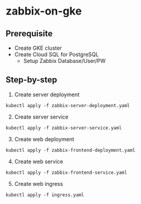# zabbix-on-gke

## Prerequisite

- Create GKE cluster
- Create Cloud SQL for PostgreSQL
    - Setup Zabbix Database/User/PW
    
## Step-by-step
1. Create server deployment
```
kubectl apply -f zabbix-server-deployment.yaml
```
2. Create server service
```
kubectl apply -f zabbix-server-service.yaml
```
3. Create web deployment
```
kubectl apply -f zabbix-frontend-deployment.yaml
```
4. Create web service

```
kubectl apply -f zabbix-frontend-service.yaml
```

5. Create web ingress

```
kubectl apply -f ingress.yaml
```